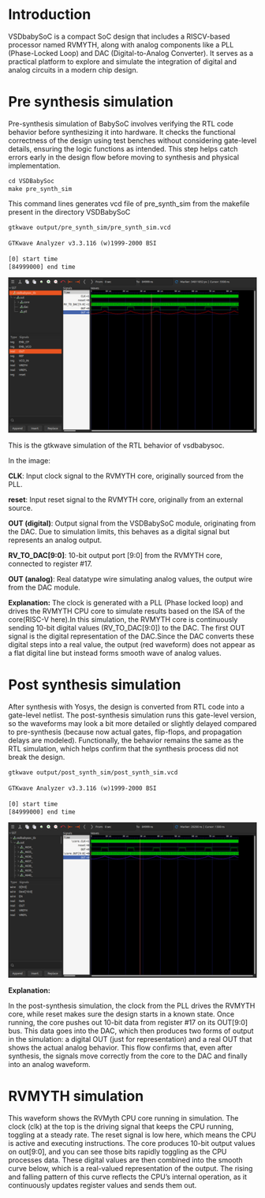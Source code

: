 # Introduction
VSDbabySoC is a compact SoC design that includes a RISCV-based processor named RVMYTH, along with analog components like a PLL (Phase-Locked Loop) and DAC (Digital-to-Analog Converter). It serves as a practical platform to explore and simulate the integration of digital and analog circuits in a modern chip design.
# Pre synthesis simulation
Pre-synthesis simulation of BabySoC involves verifying the RTL code behavior before synthesizing it into hardware. It checks the functional correctness of the design using test benches without considering gate-level details, ensuring the logic functions as intended. This step helps catch errors early in the design flow before moving to synthesis and physical implementation.

```
cd VSDBabySoc
make pre_synth_sim
```
This command lines generates vcd file of pre_synth_sim from the  makefile present in the directory VSDBabySoC

```
gtkwave output/pre_synth_sim/pre_synth_sim.vcd

GTKwave Analyzer v3.3.116 (w)1999-2000 BSI

[0] start time
[84999000] end time
```
  <img src="images_w2/pre_synth_sim_vsdbabysoc.png" alt="Diagram" width="850px" />

This is the gtkwave simulation of the RTL behavior of vsdbabysoc.


In the image:

**CLK**: Input clock signal to the RVMYTH core, originally sourced from the PLL.

**reset**: Input reset signal to the RVMYTH core, originally from an external source.

**OUT (digital)**: Output signal from the VSDBabySoC module, originating from the DAC. Due to simulation limits, this behaves as a digital signal but represents an analog output.

**RV_TO_DAC[9:0]**: 10-bit output port [9:0] from the RVMYTH core, connected to register #17.

**OUT (analog)**: Real datatype wire simulating analog values, the output wire from the DAC module.

**Explanation:**
The clock is generated with a PLL (Phase locked loop) and drives the RVMYTH CPU core to simulate results based on the ISA of the core(RISC-V here).In this simulation, the RVMYTH core is continuously sending 10-bit digital values (RV_TO_DAC[9:0]) to the DAC. The first OUT signal is the digital representation of the DAC.Since the DAC converts these digital steps into a real value, the output (red waveform) does not appear as a flat digital line but instead forms smooth wave of analog values.

# Post synthesis simulation

After synthesis with Yosys, the design is converted from RTL code into a gate-level netlist. The post-synthesis simulation runs this gate-level version, so the waveforms may look a bit more detailed or slightly delayed compared to pre-synthesis (because now actual gates, flip-flops, and propagation delays are modeled). Functionally, the behavior remains the same as the RTL simulation, which helps confirm that the synthesis process did not break the design.

```
gtkwave output/post_synth_sim/post_synth_sim.vcd

GTKwave Analyzer v3.3.116 (w)1999-2000 BSI

[0] start time
[84999000] end time
```
 <img src="images_w2/post_synth_sim_vsdbabysoc.png" alt="Diagram" width="850px" />
 
**Explanation:**

In the post-synthesis simulation, the clock from the PLL drives the RVMYTH core, while reset makes sure the design starts in a known state. Once running, the core pushes out 10-bit data from register #17 on its OUT[9:0] bus. This data goes into the DAC, which then produces two forms of output in the simulation: a digital OUT (just for representation) and a real OUT that shows the actual analog behavior. This flow confirms that, even after synthesis, the signals move correctly from the core to the DAC and finally into an analog waveform.

# RVMYTH simulation


This waveform shows the RVMyth CPU core running in simulation. The clock (clk) at the top is the driving signal that keeps the CPU running, toggling at a steady rate. The reset signal is low here, which means the CPU is active and executing instructions. The core produces 10-bit output values on out[9:0], and you can see those bits rapidly toggling as the CPU processes data. These digital values are then combined into the smooth curve below, which is a real-valued representation of the output. The rising and falling pattern of this curve reflects the CPU’s internal operation, as it continuously updates register values and sends them out.
